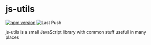 # js-utils

[![npm version](https://badge.fury.io/js/@sol.ac%2Fjs-utils.svg)](https://badge.fury.io/js/@uncover%2Fjs-utils)
![Last Push](https://github.com/ash-uncover/js-utils/actions/workflows/PUSH-publish.yml/badge.svg)

js-utils is a small JavaScript library with common stuff usefull in many places
